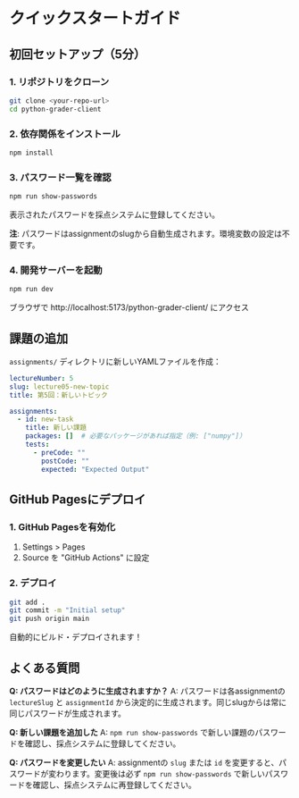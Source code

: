 # クイックスタートガイド

## 初回セットアップ（5分）

### 1. リポジトリをクローン

```bash
git clone <your-repo-url>
cd python-grader-client
```

### 2. 依存関係をインストール

```bash
npm install
```

### 3. パスワード一覧を確認

```bash
npm run show-passwords
```

表示されたパスワードを採点システムに登録してください。

**注**: パスワードはassignmentのslugから自動生成されます。環境変数の設定は不要です。

### 4. 開発サーバーを起動

```bash
npm run dev
```

ブラウザで http://localhost:5173/python-grader-client/ にアクセス

## 課題の追加

`assignments/` ディレクトリに新しいYAMLファイルを作成：

```yaml
lectureNumber: 5
slug: lecture05-new-topic
title: 第5回：新しいトピック

assignments:
  - id: new-task
    title: 新しい課題
    packages: []  # 必要なパッケージがあれば指定（例: ["numpy"]）
    tests:
      - preCode: ""
        postCode: ""
        expected: "Expected Output"
```

## GitHub Pagesにデプロイ

### 1. GitHub Pagesを有効化

1. Settings > Pages
2. Source を "GitHub Actions" に設定

### 2. デプロイ

```bash
git add .
git commit -m "Initial setup"
git push origin main
```

自動的にビルド・デプロイされます！

## よくある質問

**Q: パスワードはどのように生成されますか？**
A: パスワードは各assignmentの `lectureSlug` と `assignmentId` から決定的に生成されます。同じslugからは常に同じパスワードが生成されます。

**Q: 新しい課題を追加した**
A: `npm run show-passwords` で新しい課題のパスワードを確認し、採点システムに登録してください。

**Q: パスワードを変更したい**
A: assignmentの `slug` または `id` を変更すると、パスワードが変わります。変更後は必ず `npm run show-passwords` で新しいパスワードを確認し、採点システムに再登録してください。
